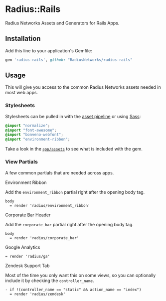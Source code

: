 # Radius::Rails

Radius Networks Assets and Generators for Rails Apps.

## Installation

Add this line to your application's Gemfile:

```ruby
gem 'radius-rails', github: "RadiusNetworks/radius-rails"

```

## Usage

This will give you access to the common Radius Networks assets needed in most web apps.

### Stylesheets

Stylesheets can be pulled in with the [asset pipeline](http://guides.rubyonrails.org/asset_pipeline.html) or using [Sass](http://sass-lang.com/):

```scss
@import "normalize";
@import "font-awesome";
@import "bonveno-webfont";
@import "environment-ribbon";
```

Take a look in the [`app/assets`](app/assets) to see what is included with the gem.

### View Partials

A few common partials that are needed across apps.

Environment Ribbon

Add the `environment_ribbon` partial right after the opening body tag.

```slim
body
  = render 'radius/environment_ribbon'
```

Corporate Bar Header

Add the `corporate_bar` partial right after the opening body tag.

```slim
body
  = render 'radius/corporate_bar'
```

Google Analytics

```slim
= render 'radius/ga'
```

Zendesk Support Tab

Most of the time you only want this on some views, so you can optionally include it by checking the `controller_name`.

```slim
- if !(controller_name == "static" && action_name == "index")
  = render 'radius/zendesk'
```


